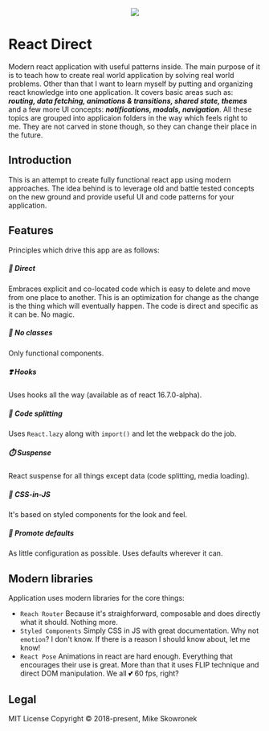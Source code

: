 <p align="center"><img src="https://github.com/coderitual/react-direct/blob/master/media/logo-readme.png"></p>

# React Direct
Modern react application with useful patterns inside. The main purpose of it is to teach how to create real world application by solving real world problems. Other than that I want to learn myself by putting and organizing react knowledge into one application. It covers basic areas such as: __*routing, data fetching, animations & transitions, shared state, themes*__ and a few more UI concepts: __*notifications, modals, navigation*__. All these topics are grouped into applicaion folders in the way which feels right to me. They are not carved in stone though, so they can change their place in the future.

## Introduction

This is an attempt to create fully functional react app using modern approaches. The idea behind is to leverage old and battle tested concepts on the new ground and provide useful UI and code patterns for your application.

## Features
Principles which drive this app are as follows:


##### 🎯 *Direct*
Embraces explicit and co-located code which is easy to delete and move from one place to another. This is an optimization for change as the change is the thing which will eventually happen. The code is direct and specific as it can be. No magic.
##### 🍆 *No classes*
Only functional components.
##### ❣️ *Hooks*
Uses hooks all the way (available as of react 16.7.0-alpha).
##### 🖖 *Code splitting*
Uses `React.lazy` along with `import()` and let the webpack do the job.
##### ⏱️ *Suspense*
React suspense for all things except data (code splitting, media loading).
##### 👗 *CSS-in-JS*
It's based on styled components for the look and feel.
##### 🤷 *Promote defaults*
As little configuration as possible. Uses defaults wherever it can.

## Modern libraries

Application uses modern libraries for the core things:
- `Reach Router` Because it's straighforward, composable and does directly what it should. Nothing more.
- `Styled Components` Simply CSS in JS with great documentation. Why not `emotion`? I don't know. If there is a reason I should know about, let me know!
- `React Pose` Animations in react are hard enough. Everything that encourages their use is great. More than that it uses FLIP technique and direct DOM manipulation. We all 💕 60 fps, right?

## Legal
MIT License Copyright © 2018-present, Mike Skowronek 
